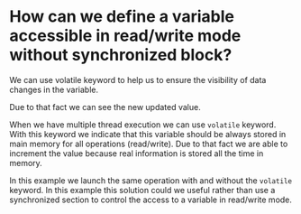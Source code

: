 # How can we define a variable accessible in read/write mode without synchronized block?
We can use volatile keyword to help us to ensure the visibility of data changes in the variable.

Due to that fact we can see the new updated value. 

When we have multiple thread execution we can use `volatile` keyword. With this keyword we indicate that this variable should be always stored in main memory for all operations (read/write). Due to that fact we are able to increment the value because real information is stored all the time in memory.

In this example we launch the same operation with and without the `volatile` keyword. In this example this solution could we useful rather than use a synchronized section to control the access to a variable in read/write mode. 